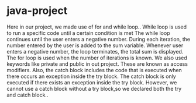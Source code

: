 # java-project
Here in our project, we made use of for and while loop..
While loop is used to run a specific code until a certain condition is met
The while loop continues until the user enters a negative number. 
During each iteration, the number entered by the user is added to the sum variable.
Whenever user enters a negative number, the loop terminates, the total sum is displayed.
The for loop is used when the number of iterations is known.
We also used keywords like private and public in out project. 
These are known as access modifiers. 
Also, the catch block includes the code that is executed when there occurs an exception inside the try block.
The catch block is only executed if there exists an exception inside the try block.
However, we cannot use a catch block without a try block,so we declared both the try and catch block..
